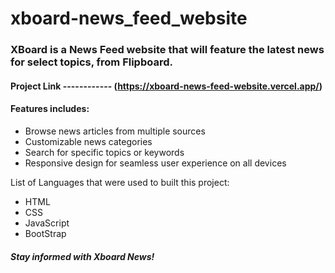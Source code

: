 # xboard-news_feed_website

### XBoard is a News Feed website that will feature the latest news for select topics, from Flipboard.

#### Project Link ------------  (https://xboard-news-feed-website.vercel.app/)

#### Features includes:
- Browse news articles from multiple sources
- Customizable news categories
- Search for specific topics or keywords
- Responsive design for seamless user experience on all devices

List of Languages that were used to built this project:
- HTML
- CSS
- JavaScript
- BootStrap

##### _Stay informed with Xboard News!_
